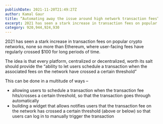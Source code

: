 ```yaml
---
publishDate: 2021-11-20T21:49:27Z
author: Kamal Gaur
title: “Automating away the issue around high network transaction fees” 
excerpt: 2021 has seen a stark increase in transaction fees on popular crypto networks, none so more than Ethereum, where user-facing fees have regularly crossed $100… 
category: 920,944,924,930
---
```


2021 has seen a stark increase in transaction fees on popular crypto networks, none so more than Ethereum, where user-facing fees have regularly crossed $100 for long periods of time.

The idea is that every platform, centralized or decentralized, worth its salt should provide the “ability to let users schedule a transaction when the associated fees on the network have crossed a certain threshold”

This can be done in a multitude of ways –

* allowing users to schedule a transaction when the transaction fee hits/crosses a certain threshold, so that the transaction goes through automatically
* building a widget that allows notifies users that the transaction fee on the network has crossed a certain threshold (above or below) so that users can log in to manually trigger the transaction